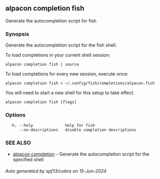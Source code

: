 ## alpacon completion fish

Generate the autocompletion script for fish

### Synopsis

Generate the autocompletion script for the fish shell.

To load completions in your current shell session:

	alpacon completion fish | source

To load completions for every new session, execute once:

	alpacon completion fish > ~/.config/fish/completions/alpacon.fish

You will need to start a new shell for this setup to take effect.


```
alpacon completion fish [flags]
```

### Options

```
  -h, --help              help for fish
      --no-descriptions   disable completion descriptions
```

### SEE ALSO

* [alpacon completion](alpacon_completion.md)	 - Generate the autocompletion script for the specified shell

###### Auto generated by spf13/cobra on 15-Jun-2024
